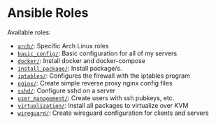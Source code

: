 # Ansible Roles

Available roles:

- [`arch/`](roles/arch): Specific Arch Linux roles
- [`basic_config/`](roles/basic_config): Basic configuration for all of my
  servers
- [`docker/`](roles/docker): Install docker and docker-compose
- [`install_package/`](roles/install_package): Install package/s.
- [`iptables/`](roles/iptables): Configures the firewall with the iptables
  program
- [`nginx/`](roles/nginx): Create simple reverse proxy nginx config files
- [`sshd/`](roles/sshd): Configure sshd on a server
- [`user_management/`](roles/user_management): Create users with ssh pubkeys,
  etc.
- [`virtualization/`](roles/virtualization): Install all packages to virtualize
  over KVM
- [`wireguard/`](roles/wireguard): Create wireguard configuration for clients
  and servers
